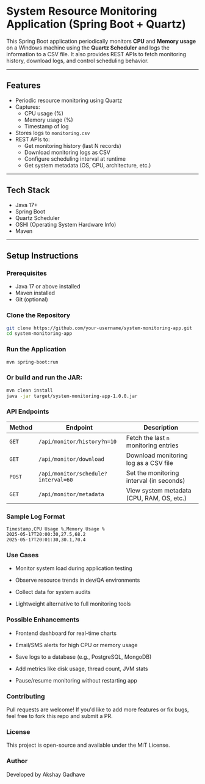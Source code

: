 #  System Resource Monitoring Application (Spring Boot + Quartz)

This Spring Boot application periodically monitors **CPU** and **Memory usage** on a Windows machine using the **Quartz Scheduler** and logs the information to a CSV file. It also provides REST APIs to fetch monitoring history, download logs, and control scheduling behavior.

---

## Features

-  Periodic resource monitoring using Quartz
-  Captures:
    - CPU usage (%)
    - Memory usage (%)
    - Timestamp of log
-  Stores logs to `monitoring.csv`
-  REST APIs to:
    - Get monitoring history (last N records)
    - Download monitoring logs as CSV
    - Configure scheduling interval at runtime
    - Get system metadata (OS, CPU, architecture, etc.)

---

## Tech Stack

- Java 17+
- Spring Boot
- Quartz Scheduler
- OSHI (Operating System Hardware Info)
- Maven

---

##  Setup Instructions

### Prerequisites

- Java 17 or above installed
- Maven installed
- Git (optional)

### Clone the Repository

```bash
git clone https://github.com/your-username/system-monitoring-app.git
cd system-monitoring-app
```

###  Run the Application
```bash
mvn spring-boot:run
```
### Or build and run the JAR:
```bash
mvn clean install
java -jar target/system-monitoring-app-1.0.0.jar
```
###  API Endpoints
| Method | Endpoint                           | Description                               |
| ------ |------------------------------------| ----------------------------------------- |
| `GET`  | `/api/monitor/history?n=10`        | Fetch the last `n` monitoring entries     |
| `GET`  | `/api/monitor/download`          | Download monitoring log as a CSV file     |
| `POST` | `/api/monitor/schedule?interval=60` | Set the monitoring interval (in seconds)  |
| `GET`  | `/api/monitor/metadata`         | View system metadata (CPU, RAM, OS, etc.) |

### Sample Log Format
```text
Timestamp,CPU Usage %,Memory Usage %
2025-05-17T20:00:30,27.5,68.2
2025-05-17T20:01:30,30.1,70.4

```

###  Use Cases
- Monitor system load during application testing

- Observe resource trends in dev/QA environments

- Collect data for system audits

- Lightweight alternative to full monitoring tools

###  Possible Enhancements
-  Frontend dashboard for real-time charts

-  Email/SMS alerts for high CPU or memory usage

- Save logs to a database (e.g., PostgreSQL, MongoDB)

-  Add metrics like disk usage, thread count, JVM stats

-  Pause/resume monitoring without restarting app

###  Contributing
Pull requests are welcome! If you'd like to add more features or fix bugs, feel free to fork this repo and submit a PR.

###  License
This project is open-source and available under the MIT License.

###  Author
Developed by Akshay Gadhave




